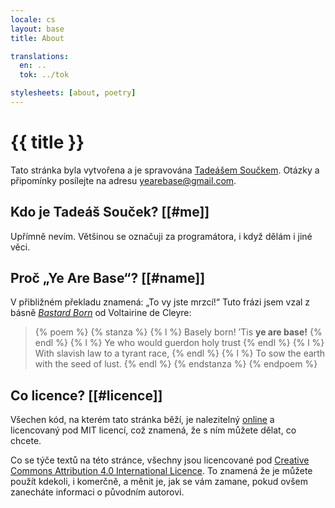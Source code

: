 ```yaml
---
locale: cs
layout: base
title: About

translations:
  en: ..
  tok: ../tok

stylesheets: [about, poetry]
---
```


# {{ title }}

Tato stránka byla vytvořena a je spravována [Tadeášem Součkem](https://github.com/tadeassoucek). <span id="contact">Otázky a připomínky posílejte na adresu <a href="mailto:yearebase@gmail.com">yearebase@gmail.com</a></span>.

## Kdo je Tadeáš Souček? [[#me]]

Upřímně nevím. Většinou se označuji za programátora, i když dělám i jiné věci.

## Proč „Ye Are Base“? [[#name]]

V přibližném překladu znamená: „To vy jste mrzcí!“ Tuto frázi jsem vzal z básně [_Bastard Born_](https://theanarchistlibrary.org/library/voltairine-de-cleyre-bastard-born) od Voltairine de Cleyre:

<blockquote>
  {% poem %}
    {% stanza %}
      {% l %} Basely born! ’Tis <strong>ye are base!</strong> {% endl %}
      {% l %} Ye who would guerdon holy trust {% endl %}
      {% l %} With slavish law to a tyrant race, {% endl %}
      {% l %} To sow the earth with the seed of lust. {% endl %}
    {% endstanza %}
  {% endpoem %}
</blockquote>

## Co licence? [[#licence]]

Všechen kód, na kterém tato stránka běží, je nalezitelný [online](https://github.com/yearebase/yearebase.github.io) a licencovaný pod MIT licencí, což znamená, že s ním můžete dělat, co chcete.

Co se týče textů na této stránce, všechny jsou licencované pod [Creative Commons Attribution 4.0 International Licence](https://creativecommons.org/licenses/by/4.0/). To znamená že je můžete použít kdekoli, i komerčně, a měnit je, jak se vám zamane, pokud ovšem zanecháte informaci o původním autorovi.
